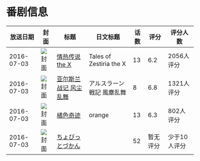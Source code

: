 # 番剧信息

|放送日期|封面|标题|日文标题|话数|评分|评分人数|
|---|---|---|---|---|---|---|
|2016-07-03|![封面](https://lain.bgm.tv/pic/cover/c/2f/f9/136371_24pAH.jpg)|[情热传说 the X](https://bangumi.tv/subject/136371)|Tales of Zestiria the X|13|6.2|2056人评分|
|2016-07-03|![封面](https://lain.bgm.tv/pic/cover/c/fb/e2/148436_Tb748.jpg)|[亚尔斯兰战记 风尘乱舞](https://bangumi.tv/subject/148436)|アルスラーン戦記 風塵乱舞|8|6.8|1321人评分|
|2016-07-03|![封面](https://lain.bgm.tv/pic/cover/c/9b/28/169425_2srRk.jpg)|[橘色奇迹](https://bangumi.tv/subject/169425)|orange|13|6.3|802人评分|
|2016-07-03|![封面](https://lain.bgm.tv/pic/cover/c/85/c6/185730_8bdTR.jpg)|[ちょびっとづかん](https://bangumi.tv/subject/185730)||52|暂无评分|少于10人评分|

